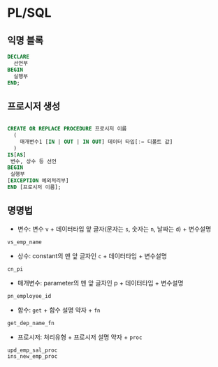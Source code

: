 # PL/SQL
## 익명 블록
```SQL
DECLARE
  선언부
BEGIN
  실행부
END;
```

## 프로시저 생성
```SQL

CREATE OR REPLACE PROCEDURE 프로시저 이름
  (
    매개변수1 [IN | OUT | IN OUT] 데이터 타입[:= 디폴트 값]
  )
IS[AS]
 변수, 상수 등 선언
BEGIN
 실행부
[EXCEPTION 예외처리부]
END [프로시저 이름];

```
## 명명법
- 변수: 변수 `v` + 데이터타입 앞 글자(문자는 `s`, 숫자는 `n`, 날짜는 `d`) + 변수설명
```
vs_emp_name
```
- 상수: constant의 맨 앞 글자인 `c` + 데이터타입 + 변수설명
```
cn_pi
```
- 매개변수: parameter의 맨 앞 글자인 p + 데이터타입 + 변수설명
```
pn_employee_id
```
- 함수: `get` + 함수 설명 약자 + `fn`
```
get_dep_name_fn
```
- 프로시저: 처리유형 + 프로시저 설명 약자 + `proc`
```
upd_emp_sal_proc
ins_new_emp_proc
```
